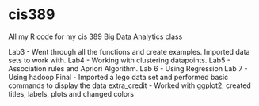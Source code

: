 # cis389
All my R code for my cis 389 Big Data Analytics class

Lab3 - Went through all the functions and create examples. Imported data sets to work with.
Lab4 - Working with clustering datapoints.
Lab5 - Association rules and Apriori Algorithm.
Lab 6 - Using Regression
Lab 7 - Using hadoop
Final - Imported a lego data set and performed basic commands to display the data
extra_credit - Worked with ggplot2, created titles, labels, plots and changed colors
